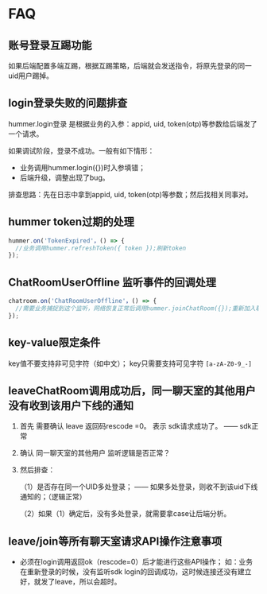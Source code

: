 # FAQ

## 账号登录互踢功能

如果后端配置多端互踢，根据互踢策略，后端就会发送指令，将原先登录的同一uid用户踢掉。

## login登录失败的问题排查
hummer.login登录 是根据业务的入参：appid, uid, token(otp)等参数给后端发了一个请求。

如果调试阶段，登录不成功。一般有如下情形：
* 业务调用hummer.login({})时入参填错；
* 后端升级，调整出现了bug。

排查思路：先在日志中拿到appid, uid, token(otp)等参数；然后找相关同事对。

## hummer token过期的处理

```javascript
hummer.on('TokenExpired'，() => {
  //业务调用hummer.refreshToken({ token });刷新token
});
```

## ChatRoomUserOffline 监听事件的回调处理

```javascript
chatroom.on('ChatRoomUserOffline'，() => {
  //需要业务捕捉到这个监听，网络恢复正常后调用hummer.joinChatRoom({});重新加入聊天室才能继续收这个聊天室的消息
});
```

## key-value限定条件
key值不要支持非可见字符（如中文）； key只需要支持可见字符
`[a-zA-Z0-9_-]`

## leaveChatRoom调用成功后，同一聊天室的其他用户没有收到该用户下线的通知

1. 首先 需要确认 leave 返回码rescode =0。 表示 sdk请求成功了。 —— sdk正常

1.  确认 同一聊天室的其他用户 监听逻辑是否正常？

1. 然后排查：

    （1）是否存在同一个UID多处登录；
        —— 如果多处登录，则收不到该uid下线通知的；（逻辑正常）

    （2）如果（1）确定后，没有多处登录，就需要拿case让后端分析。
    
## leave/join等所有聊天室请求API操作注意事项

* 必须在login调用返回ok（rescode=0）后才能进行这些API操作；
    如：业务在重新登录的时候，没有监听sdk login的回调成功，这时候连接还没有建立好，就发了leave，所以会超时。

